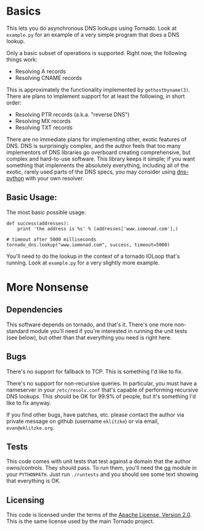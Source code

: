 Basics
======

This lets you do asynchronous DNS lookups using Tornado. Look at `example.py`
for an example of a very simple program that does a DNS lookup.

Only a basic subset of operations is supported. Right now, the following things work:

 * Resolving A records
 * Resolving CNAME records

This is approximately the functionality implemented by `gethostbyname(3)`. There
are plans to implement support for at least the following, in short order:

 * Resolving PTR records (a.k.a. "reverse DNS")
 * Resolving MX records
 * Resolving TXT records

There are no immediate plans for implementing other, exotic features of DNS. DNS
is surprisingly complex, and the author feels that too many implementors of DNS
libraries go overboard creating comprehensive, but complex and hard-to-use
software. This library keeps it simple; if you want something that implements
the absolutely everything, including all of the exotic, rarely used parts of the
DNS specs, you may consider using [dns-python](http://www.dnspython.org/) with
your own resolver.

Basic Usage:
------------

The most basic possible usage:

    def success(addresses):
        print 'the address is %s' % (addresses['www.iomonad.com'],)
    
    # timeout after 5000 milliseconds
    tornado_dns.lookup("www.iomonad.com", success, timeout=5000)

You'll need to do the lookup in the context of a tornado IOLoop that's
running. Look at `example.py` for a very slightly more example.

More Nonsense
=============

Dependencies
------------

This software depends on tornado, and that's it. There's one more non-standard
module you'll need if you're interested in running the unit tests (see below),
but other than that everything you need is right here.

Bugs
----

There's no support for fallback to TCP. This is something I'd like to fix.

There's no support for non-recursive queries. In particular, you must have a
nameserver in your `/etc/resolv.conf` that's capable of performing recursive DNS
lookups. This should be OK for 99.9% of people, but it's something I'd like to
fix anyway.

If you find other bugs, have patches, etc. please contact the author via private
message on github (username `eklitzke`) or via email, `evan@eklitzke.org`.

Tests
-----

This code comes with unit tests that test against a domain that the author
owns/controls. They should pass. To run them, you'll need the
[qa](http://github.com/bickfordb/qa) module in your `PYTHONPATH`. Just run
`./runtests` and you should see some text showing that everything is OK.

Licensing
---------

This code is licensed under the terms of the
[Apache License, Version 2.0](http://www.apache.org/licenses/LICENSE-2.0.html). This
is the same license used by the main Tornado project.
